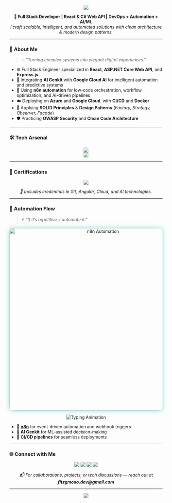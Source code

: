 <!-- 🌊 Animated Gradient Header -->
<p align="center">
  <img src="https://capsule-render.vercel.app/api?type=waving&color=0:0078D7,100:00C4B3&height=220&section=header&text=Hey%20There%20👋%20I'm%20Fitz&fontSize=42&fontColor=ffffff&animation=fadeIn&fontAlignY=38" />
</p>

<p align="center">
  <b>🚀 Full Stack Developer | React & C# Web API | DevOps + Automation + AI/ML</b><br>
  <i>I craft scalable, intelligent, and automated solutions with clean architecture & modern design patterns.</i>
</p>

---

### 🧠 About Me
> 💡 *"Turning complex systems into elegant digital experiences."*

- ⚙️ Full Stack Engineer specialized in **React**, **ASP.NET Core Web API**, and **Express.js**  
- 🤖 Integrating **AI Genkit** with **Google Cloud AI** for intelligent automation and predictive systems  
- 🔄 Using **n8n automation** for low-code orchestration, workflow optimization, and AI-driven pipelines  
- ☁️ Deploying on **Azure** and **Google Cloud**, with **CI/CD** and **Docker**  
- 🧩 Applying **SOLID Principles** & **Design Patterns** (*Factory, Strategy, Observer, Facade*)  
- 🛡️ Practicing **OWASP Security** and **Clean Code Architecture**  

---

### 🛠️ Tech Arsenal
<p align="center">
  <img src="https://skillicons.dev/icons?i=react,dotnet,express,azure,gcp,docker,git,github,js,ts,cs,sql" /><br>
  <img src="https://skillicons.dev/icons?i=visualstudio,vscode,postman,powershell,npm,nodejs,ai" />
</p>

---

### 🧾 Certifications
<p align="center">
  <a href="https://drive.google.com/drive/folders/1WGqz4fxgdQ_RArI9G0rIA6fery5jLrju?usp=drive_link" target="_blank" rel="noopener noreferrer">
    <img src="https://img.shields.io/badge/View%20My%20Certifications-00C4B3?style=for-the-badge&logo=google-drive&logoColor=white" />
  </a>
</p>

<p align="center">
  <i>🏅 Includes credentials in Git, Angular, Cloud, and AI technologies.</i>
</p>

---

### 🔁 Automation Flow
> ⚡ *"If it’s repetitive, I automate it."*

<p align="center">
  <a href="https://en.wikipedia.org/wiki/N8n" target="_blank">
    <img 
      src="https://github.com/user-attachments/assets/d630596d-455f-42d4-be1a-8a5fe7ba3806" 
      alt="n8n Automation" 
      width="600"
      style="border-radius:12px;box-shadow:0 0 15px rgba(0,196,179,0.5);"
    />
  </a>
</p>

<p align="center">
  <img src="https://readme-typing-svg.demolab.com?font=Fira+Code&weight=500&size=20&pause=1000&color=00C4B3&center=true&vCenter=true&width=435&lines=Automate.+Optimize.+Scale." alt="Typing Animation" />
</p>

- 🧩 **[n8n](https://en.wikipedia.org/wiki/N8n)** for event-driven automation and webhook triggers  
- 🤖 **AI Genkit** for ML-assisted decision-making  
- 🔗 **CI/CD pipelines** for seamless deployments  

---

### 🌐 Connect with Me
<p align="center">
  <a href="https://fitzmoso.devme.solutions/"><img src="https://img.shields.io/badge/Website-fitzmoso.devme.solutions-00C4B3?style=for-the-badge&logo=vercel" /></a>
  <a href="https://www.linkedin.com/in/fitzgerard-moso-1a9b43227"><img src="https://img.shields.io/badge/LinkedIn-FitzGerard%20Moso-0077B5?style=for-the-badge&logo=linkedin" /></a>
  <a href="mailto:fitzgmoso.dev@gmail.com"><img src="https://img.shields.io/badge/Email-fitzgmoso.dev@gmail.com-EA4335?style=for-the-badge&logo=gmail&logoColor=white" /></a>
  <a href="https://github.com/fitzMOSO"><img src="https://img.shields.io/badge/GitHub-fitzMOSO-181717?style=for-the-badge&logo=github" /></a>
</p>

<p align="center">
  <i>📬 For collaborations, projects, or tech discussions — reach out at <b>fitzgmoso.dev@gmail.com</b></i>
</p>

---

<!-- 🌈 Animated Footer -->
<p align="center">
  <img src="https://capsule-render.vercel.app/api?type=waving&color=0:00C4B3,100:0078D7&height=120&section=footer" />
</p>
